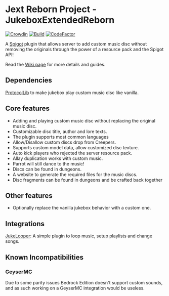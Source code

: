 # Jext Reborn Project - JukeboxExtendedReborn

[![Crowdin](https://badges.crowdin.net/jext-reborn/localized.svg)](https://crowdin.com/project/jext-reborn)
[![Build](https://github.com/spartacus04/jext-reborn/actions/workflows/gradle.yml/badge.svg?branch=master&event=push)](https://github.com/spartacus04/jext-reborn/actions/workflows/gradle.yml)
[![CodeFactor](https://www.codefactor.io/repository/github/spartacus04/jext-reborn/badge)](https://www.codefactor.io/repository/github/spartacus04/jext-reborn)

A [Spigot](https://www.spigotmc.org/) plugin that allows server to add custom music disc without removing the originals through the power of a resource pack and the Spigot API!

Read the [Wiki page](https://github.com/spartacus04/jext-reborn/wiki) for more details and guides.

## Dependencies

[ProtocolLib](https://www.spigotmc.org/resources/protocollib.1997/) to make jukebox play custom music disc like vanilla.

## Core features

- Adding and playing custom music disc without replacing the original music disc.
- Customizable disc title, author and lore texts.
- The plugin supports most common languages
- Allow/Disallow custom discs drop from Creepers.
- Supports custom model data, allow customized disc texture.
- Auto kick players who rejected the server resource pack.
- Allay duplication works with custom music.
- Parrot will still dance to the music!
- Discs can be found in dungeons.
- A website to generate the required files for the music discs.
- Disc fragments can be found in dungeons and be crafted back together

## Other features

- Optionally replace the vanilla jukebox behavior with a custom one.

## Integrations

[JukeLooper](https://www.spigotmc.org/resources/jukelooper.72895/): A simple plugin to loop music, setup playlists and change songs.

## Known Incompatibilities

### GeyserMC

Due to some parity issues Bedrock Edition doesn't support custom sounds, and as such working on a GeyserMC integration would be useless.
